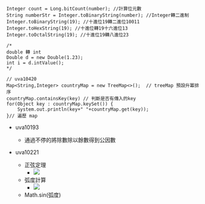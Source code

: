 ```java=  
Integer count = Long.bitCount(number); //計算位元數
String numberStr = Integer.toBinaryString(number); //Integer轉二進制
Integer.toBinaryString(19); //十進位19轉二進位10011
Integer.toHexString(19); //十進位轉19十六進位13
Integer.toOctalString(19); //十進位19轉八進位23

/*
double 轉 int
Double d = new Double(1.23);
int i = d.intValue();
*/

// uva10420
Map<String,Integer> countryMap = new TreeMap<>();  // treeMap 預設升冪排序
countryMap.containsKey(key) // 判斷是否有傳入的key
for(Object key : countryMap.keySet()) {
	System.out.println(key+" "+countryMap.get(key));
}// 遍歷 map
```

* uva10193
	* 通過不停的將除數除以餘數得到公因數

* uva10221
	* 正弦定理
		* ![](https://i.imgur.com/3sb4lrx.png)
	* 弧度計算
		* ![](https://i.imgur.com/nelGQI6.png)
	* Math.sin(弧度)